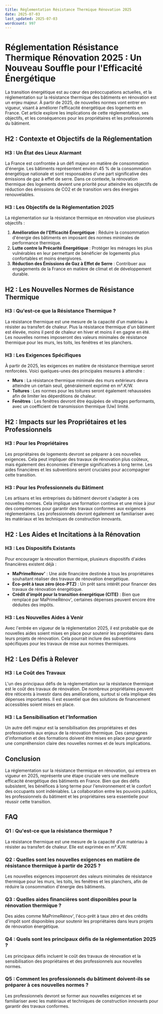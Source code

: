 ```yaml
---
title: Réglementation Résistance Thermique Rénovation 2025
date: 2025-07-03
last_updated: 2025-07-03
wordcount: 997
---
```


# Réglementation Résistance Thermique Rénovation 2025 : Un Nouveau Souffle pour l'Efficacité Énergétique

La transition énergétique est au cœur des préoccupations actuelles, et la réglementation sur la résistance thermique des bâtiments en rénovation est un enjeu majeur. À partir de 2025, de nouvelles normes vont entrer en vigueur, visant à améliorer l'efficacité énergétique des logements en France. Cet article explore les implications de cette réglementation, ses objectifs, et les conséquences pour les propriétaires et les professionnels du bâtiment.

## H2 : Contexte et Objectifs de la Réglementation

### H3 : Un État des Lieux Alarmant

La France est confrontée à un défi majeur en matière de consommation d'énergie. Les bâtiments représentent environ 45 % de la consommation énergétique nationale et sont responsables d'une part significative des émissions de gaz à effet de serre. Dans ce contexte, la rénovation thermique des logements devient une priorité pour atteindre les objectifs de réduction des émissions de CO2 et de transition vers des énergies renouvelables.

### H3 : Les Objectifs de la Réglementation 2025

La réglementation sur la résistance thermique en rénovation vise plusieurs objectifs :

1. **Amélioration de l'Efficacité Énergétique** : Réduire la consommation d'énergie des bâtiments en imposant des normes minimales de performance thermique.
2. **Lutte contre la Précarité Énergétique** : Protéger les ménages les plus vulnérables en leur permettant de bénéficier de logements plus confortables et moins énergivores.
3. **Réduction des Émissions de Gaz à Effet de Serre** : Contribuer aux engagements de la France en matière de climat et de développement durable.

## H2 : Les Nouvelles Normes de Résistance Thermique

### H3 : Qu'est-ce que la Résistance Thermique ?

La résistance thermique est une mesure de la capacité d'un matériau à résister au transfert de chaleur. Plus la résistance thermique d'un bâtiment est élevée, moins il perd de chaleur en hiver et moins il en gagne en été. Les nouvelles normes imposeront des valeurs minimales de résistance thermique pour les murs, les toits, les fenêtres et les planchers.

### H3 : Les Exigences Spécifiques

À partir de 2025, les exigences en matière de résistance thermique seront renforcées. Voici quelques-unes des principales mesures à attendre :

- **Murs** : La résistance thermique minimale des murs extérieurs devra atteindre un certain seuil, généralement exprimé en m².K/W.
- **Toitures** : Les normes pour les toitures seront également rehaussées afin de limiter les déperditions de chaleur.
- **Fenêtres** : Les fenêtres devront être équipées de vitrages performants, avec un coefficient de transmission thermique (Uw) limité.

## H2 : Impacts sur les Propriétaires et les Professionnels

### H3 : Pour les Propriétaires

Les propriétaires de logements devront se préparer à ces nouvelles exigences. Cela peut impliquer des travaux de rénovation plus coûteux, mais également des économies d'énergie significatives à long terme. Les aides financières et les subventions seront cruciales pour accompagner cette transition.

### H3 : Pour les Professionnels du Bâtiment

Les artisans et les entreprises du bâtiment devront s'adapter à ces nouvelles normes. Cela implique une formation continue et une mise à jour des compétences pour garantir des travaux conformes aux exigences réglementaires. Les professionnels devront également se familiariser avec les matériaux et les techniques de construction innovants.

## H2 : Les Aides et Incitations à la Rénovation

### H3 : Les Dispositifs Existants

Pour encourager la rénovation thermique, plusieurs dispositifs d'aides financières existent déjà :

- **MaPrimeRénov'** : Une aide financière destinée à tous les propriétaires souhaitant réaliser des travaux de rénovation énergétique.
- **Éco-prêt à taux zéro (éco-PTZ)** : Un prêt sans intérêt pour financer des travaux de rénovation énergétique.
- **Crédit d'impôt pour la transition énergétique (CITE)** : Bien que remplacé par MaPrimeRénov', certaines dépenses peuvent encore être déduites des impôts.

### H3 : Les Nouvelles Aides à Venir

Avec l'entrée en vigueur de la réglementation 2025, il est probable que de nouvelles aides soient mises en place pour soutenir les propriétaires dans leurs projets de rénovation. Cela pourrait inclure des subventions spécifiques pour les travaux de mise aux normes thermiques.

## H2 : Les Défis à Relever

### H3 : Le Coût des Travaux

L'un des principaux défis de la réglementation sur la résistance thermique est le coût des travaux de rénovation. De nombreux propriétaires peuvent être réticents à investir dans des améliorations, surtout si cela implique des dépenses importantes. Il est essentiel que des solutions de financement accessibles soient mises en place.

### H3 : La Sensibilisation et l'Information

Un autre défi majeur est la sensibilisation des propriétaires et des professionnels aux enjeux de la rénovation thermique. Des campagnes d'information et des formations doivent être mises en place pour garantir une compréhension claire des nouvelles normes et de leurs implications.

## Conclusion

La réglementation sur la résistance thermique en rénovation, qui entrera en vigueur en 2025, représente une étape cruciale vers une meilleure efficacité énergétique des bâtiments en France. Bien que des défis subsistent, les bénéfices à long terme pour l'environnement et le confort des occupants sont indéniables. La collaboration entre les pouvoirs publics, les professionnels du bâtiment et les propriétaires sera essentielle pour réussir cette transition.

## FAQ

### Q1 : Qu'est-ce que la résistance thermique ?

La résistance thermique est une mesure de la capacité d'un matériau à résister au transfert de chaleur. Elle est exprimée en m².K/W.

### Q2 : Quelles sont les nouvelles exigences en matière de résistance thermique à partir de 2025 ?

Les nouvelles exigences imposeront des valeurs minimales de résistance thermique pour les murs, les toits, les fenêtres et les planchers, afin de réduire la consommation d'énergie des bâtiments.

### Q3 : Quelles aides financières sont disponibles pour la rénovation thermique ?

Des aides comme MaPrimeRénov', l'éco-prêt à taux zéro et des crédits d'impôt sont disponibles pour soutenir les propriétaires dans leurs projets de rénovation énergétique.

### Q4 : Quels sont les principaux défis de la réglementation 2025 ?

Les principaux défis incluent le coût des travaux de rénovation et la sensibilisation des propriétaires et des professionnels aux nouvelles normes.

### Q5 : Comment les professionnels du bâtiment doivent-ils se préparer à ces nouvelles normes ?

Les professionnels devront se former aux nouvelles exigences et se familiariser avec les matériaux et techniques de construction innovants pour garantir des travaux conformes.
